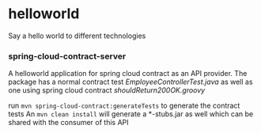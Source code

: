 # helloworld
Say a hello world to different technologies
### spring-cloud-contract-server
A helloworld application for spring cloud contract as an API provider. The package has a normal contract test *EmployeeControllerTest.java* as well as one using spring cloud contract *shouldReturn200OK.groovy*

run `mvn spring-cloud-contract:generateTests` to generate the contract tests
An `mvn clean install` will generate a *-stubs.jar as well which can be shared with the consumer of this API 